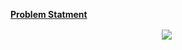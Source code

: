 **[Problem Statment](https://leetcode.com/problems/balanced-binary-tree/)**


<p align="center"> 
 <img src="/submissionImages/LC_110_Balanced_Binary_Tree" align="center" height=""></img>
 <img src="" align="center" height=""></img>
</p>